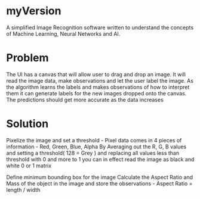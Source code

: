# myVersion
  A simplified Image Recognition software written to understand the concepts of Machine Learning, Neural Networks and AI.
  
# Problem
  The UI has a canvas that will allow user to drag and drop an image.
  It will read the image data, make observations and let the user label the image.
  As the algorithm learns the labels and makes observations of how to interpret them 
  it can generate labels for the new images dropped onto the canvas.
  The predictions should get more accurate as the data increases
  
 # Solution
  
  Pixelize the image and set a threshold 
    - Pixel data comes in 4 pieces of information - Red, Green, Blue, Alpha
      By Averaging out the R, G, B  values and setting a threshold( 128 = Grey )
      and replacing all values less than threshold with 0 and more to 1
      you can in effect read the image as black and white 0 or 1 matrix

     

  Define minimum bounding box for the image
  Calculate the Aspect Ratio and Mass of the object in the image and store the observations
    - Aspect Ratio = length / width
  
  
